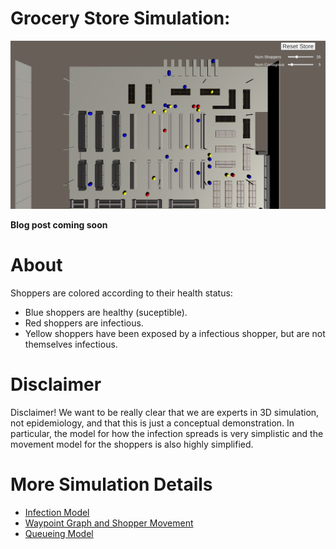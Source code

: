 # Grocery Store Simulation:
![Grocery Simulation](docs/images/Grocery.png "Grocery Simulation")

**Blog post coming soon**

# About

Shoppers are colored according to their health status:
* Blue shoppers are healthy (suceptible).
* Red shoppers are infectious.
* Yellow shoppers have been exposed by a infectious shopper, but are not themselves infectious.

# Disclaimer
Disclaimer! We want to be really clear that we are experts in 3D simulation, not epidemiology, and that this is just a 
conceptual demonstration. In particular, the model for how the infection spreads is very simplistic and the movement 
model for the shoppers is also highly simplified.

# More Simulation Details 
* [Infection Model](docs/InfectionModel.md)
* [Waypoint Graph and Shopper Movement](docs/WaypointGraphAndMovement.md)
* [Queueing Model](docs/QueueingModel.md)
